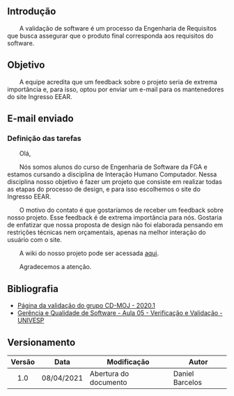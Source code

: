 ## Introdução
&emsp;&emsp;A validação de software é um processo da Engenharia de Requisitos que busca assegurar que o produto final corresponda aos requisitos do software.

## Objetivo
&emsp;&emsp;A equipe acredita que um feedback sobre o projeto seria de extrema importância e, para isso, optou por enviar um e-mail para os mantenedores do site Ingresso EEAR.

## E-mail enviado

### Definição das tarefas

&emsp;&emsp;Olá, 

&emsp;&emsp;Nós somos alunos do curso de Engenharia de Software da FGA e estamos cursando a disciplina de Interação Humano Computador. Nessa disciplina nosso objetivo é fazer um projeto que consiste em realizar todas as etapas do processo de design, e para isso escolhemos o site do Ingresso EEAR.

&emsp;&emsp;O motivo do contato é que gostaríamos de receber um feedback sobre nosso projeto. Esse feedback é de extrema importância para nós. Gostaria de enfatizar que nossa proposta de design não foi elaborada pensando em restrições técnicas nem orçamentais, apenas na melhor interação do usuário com o site.

&emsp;&emsp;A wiki do nosso projeto pode ser acessada [aqui](https://interacao-humano-computador.github.io/2020.2-Ingresso.eear/).

&emsp;&emsp;Agradecemos a atenção.



## Bibliografia
- [Página da validação do grupo CD-MOJ - 2020.1](https://interacao-humano-computador.github.io/2020.1-CD-MOJ/analise/validacao_informal/)
- [Gerência e Qualidade de Software - Aula 05 - Verificação e Validação - UNIVESP](https://www.youtube.com/watch?v=1Y-1zz6rZxo&t=205s)

## Versionamento

|Versão|Data|Modificação|Autor|
|:-:|--|--|--|
|1.0|08/04/2021|Abertura do documento| Daniel Barcelos |